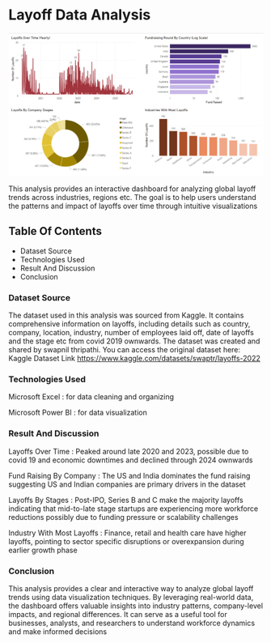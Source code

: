 # Layoff Data Analysis

![Layoffs Dashboard](Images/Screenshot_layoffs_visual.png)

This analysis provides an interactive dashboard for analyzing global layoff trends across industries, regions etc. The goal is to help users understand the patterns and impact of layoffs over time through intuitive visualizations

## Table Of Contents

* Dataset Source  
* Technologies Used  
* Result And Discussion  
* Conclusion  

### Dataset Source

The dataset used in this analysis was sourced from Kaggle. It contains comprehensive information on layoffs, including details such as country, company, location, industry, number of employees laid off, date of layoffs and the stage etc from covid 2019 ownwards. The dataset was created and shared by swapnil thripathi. You can access the original dataset here: Kaggle Dataset Link https://www.kaggle.com/datasets/swaptr/layoffs-2022

### Technologies Used

Microsoft Excel : for data cleaning and organizing  

Microsoft Power BI : for data visualization

### Result And Discussion

Layoffs Over Time : Peaked around late 2020 and 2023, possible due to covid 19 and economic downtimes and declined through 2024 ownwards  

Fund Raising By Company : The US and India dominates the fund raising suggesting US and Indian companies are primary drivers in the dataset  

Layoffs By Stages : Post-IPO, Series B and C make the majority layoffs indicating that mid-to-late stage startups are experiencing more workforce reductions possibly due to funding pressure or scalability challenges  

Industry With Most Layoffs : Finance, retail and health care have higher layoffs, pointing to sector specific disruptions or overexpansion during earlier growth phase  

### Conclusion

This analysis provides a clear and interactive way to analyze global layoff trends using data visualization techniques. By leveraging real-world data, the dashboard offers valuable insights into industry patterns, company-level impacts, and regional differences. It can serve as a useful tool for businesses, analysts, and researchers to understand workforce dynamics and make informed decisions


